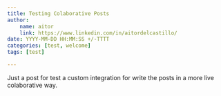 ```yaml
---
title: Testing Colaborative Posts
author: 
    name: aitor
    link: https://www.linkedin.com/in/aitordelcastillo/
date: YYYY-MM-DD HH:MM:SS +/-TTTT
categories: [test, welcome]
tags: [test]

---
```


Just a post for test a custom integration for write the posts in a more live colaborative way.